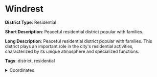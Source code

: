 # Windrest

**District Type**: Residential

**Short Description**: Peaceful residential district popular with families.

**Long Description**: Peaceful residential district popular with families. This district plays an important role in the city's residential activities, characterized by its unique atmosphere and specialized functions.

**Tags**: district, residential

<details>
<summary>Coordinates</summary>

- [6398,1972]
- [6554,2186]
- [6638,2228]
- [6682,2244]
- [6722,2278]
- [6706,2302]
- [6968,2582]
- [6956,2606]
- [7026,2686]
- [7006,2716]
- [7036,2742]
- [7330,2482]
- [7334,2416]
- [7360,2364]
- [7414,2312]
- [7420,1820]
- [7196,1804]
- [7166,1760]
- [7104,1790]
- [7036,1752]
- [7014,1774]
- [6916,1844]
- [6922,1876]
- [6872,1948]
- [6826,1960]
- [6792,1954]
- [6784,1978]
- [6746,1990]
- [6726,1978]
- [6714,2000]
- [6648,2018]
- [6590,1982]
- [6550,2000]
- [6428,1946]

</details>
